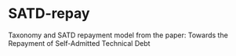 # SATD-repay
Taxonomy and SATD repayment model from the paper: Towards the Repayment of Self-Admitted Technical Debt
